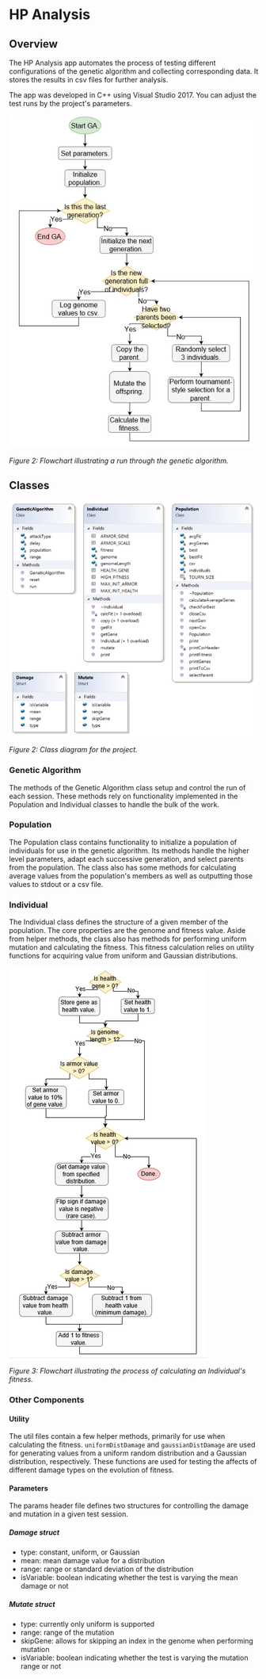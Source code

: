 # HP Analysis

## Overview
The HP Analysis app automates the process of testing different configurations of the genetic algorithm and collecting corresponding data. It stores the results in csv files for further analysis. 

The app was developed in C++ using Visual Studio 2017. You can adjust the test runs by the project's parameters.

![GA Flowchart](../diagrams/ga_flow.PNG)

*Figure 2: Flowchart illustrating a run through the genetic algorithm.*

## Classes

![Class Diagram](../diagrams/class_diagram.PNG)

*Figure 2: Class diagram for the project.*

### Genetic Algorithm
The methods of the Genetic Algorithm class setup and control the run of each session. These methods rely on functionality implemented in the Population and Individual classes to handle the bulk of the work.

### Population
The Population class contains functionality to initialize a population of individuals for use in the genetic algorithm. Its methods handle the higher level parameters, adapt each successive generation, and select parents from the population. The class also has some methods for calculating average values from the population's members as well as outputting those values to stdout or a csv file.

### Individual
The Individual class defines the structure of a given member of the population. The core properties are the genome and fitness value. Aside from helper methods, the class also has methods for performing uniform mutation and calculating the fitness. This fitness calculation relies on utility functions for acquiring value from uniform and Gaussian distributions.

![Calculating Fitness](../diagrams/calc_fitness_flow.PNG)

*Figure 3: Flowchart illustrating the process of calculating an Individual's fitness.*

### Other Components
#### Utility
The util files contain a few helper methods, primarily for use when calculating the fitness. ```uniformDistDamage``` and ```gaussianDistDamage``` are used for generating values from a uniform random distribution and a Gaussian distribution, respectively. These functions are used for testing the affects of different damage types on the evolution of fitness.

#### Parameters
The params header file defines two structures for controlling the damage and mutation in a given test session.
##### Damage struct
- type: constant, uniform, or Gaussian
- mean: mean damage value for a distribution
- range: range or standard deviation of the distribution
- isVariable: boolean indicating whether the test is varying the mean damage or not

##### Mutate struct
- type: currently only uniform is supported
- range: range of the mutation
- skipGene: allows for skipping an index in the genome when performing mutation
- isVariable: boolean indicating whether the test is varying the mutation range or not